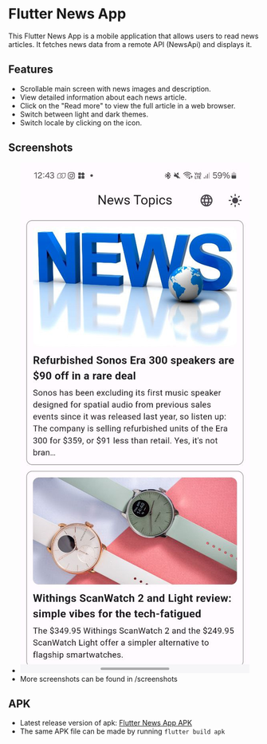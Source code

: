# Flutter News App

This Flutter News App is a mobile application that allows users to read news articles. It fetches news data from a remote API (NewsApi) and displays it.

## Features

- Scrollable main screen with news images and description.
- View detailed information about each news article.
- Click on the "Read more" to view the full article in a web browser.
- Switch between light and dark themes.
- Switch locale by clicking on the icon.

## Screenshots

- ![Screenshot 1](/screenshots/screenshot_1.jpg)
- More screenshots can be found in /screenshots

## APK

- Latest release version of apk: [Flutter News App APK](/apk/app-release.apk)
- The same APK file can be made by running `flutter build apk`